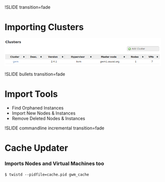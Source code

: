 !SLIDE transition=fade

# Importing Clusters

![cluster_add](cluster_add.png)

!SLIDE bullets transition=fade

# Import Tools

* Find Orphaned Instances
* Import New Nodes & Instances
* Remove Deleted Nodes & Instances

!SLIDE commandline incremental transition=fade

# Cache Updater
### Imports Nodes and Virtual Machines too

    $ twistd --pidfile=cache.pid gwm_cache